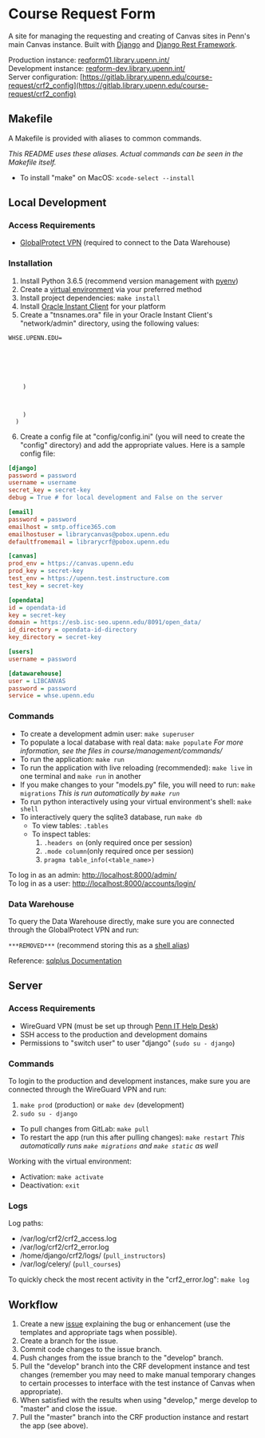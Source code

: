 # Course Request Form

A site for managing the requesting and creating of Canvas sites in Penn's main Canvas instance. Built with [Django](https://www.djangoproject.com/) and [Django Rest Framework](https://www.django-rest-framework.org/).

Production instance: [reqform01.library.upenn.int/](http://reqform01.library.upenn.int/)  
Development instance: [reqform-dev.library.upenn.int/](http://reqform-dev.library.upenn.int/)  
Server configuration: [https://gitlab.library.upenn.edu/course-request/crf2_config](https://gitlab.library.upenn.edu/course-request/crf2_config)

## Makefile

A Makefile is provided with aliases to common commands.

_This README uses these aliases. Actual commands can be seen in the Makefile itself._

- To install "make" on MacOS: `xcode-select --install`

## Local Development

### Access Requirements

- [GlobalProtect VPN](https://www.isc.upenn.edu/how-to/university-vpn-getting-started-guide) (required to connect to the Data Warehouse)

### Installation

1. Install Python 3.6.5 (recommend version management with [pyenv](https://github.com/pyenv/pyenv))
2. Create a [virtual environment](https://docs.python.org/3/tutorial/venv.html) via your preferred method
3. Install project dependencies: `make install`
4. Install [Oracle Instant Client](https://www.oracle.com/database/technologies/instant-client/downloads.html) for your platform
5. Create a "tnsnames.ora" file in your Oracle Instant Client's "network/admin" directory, using the following values:

```
WHSE.UPENN.EDU=
 
   
     
     
     
     
    )
   
     
     
    )
  )
```

6. Create a config file at "config/config.ini" (you will need to create the "config" directory) and add the appropriate values. Here is a sample config file:

```ini
[django]
password = password
username = username
secret_key = secret-key
debug = True # for local development and False on the server

[email]
password = password
emailhost = smtp.office365.com
emailhostuser = librarycanvas@pobox.upenn.edu
defaultfromemail = librarycrf@pobox.upenn.edu

[canvas]
prod_env = https://canvas.upenn.edu
prod_key = secret-key
test_env = https://upenn.test.instructure.com
test_key = secret-key

[opendata]
id = opendata-id
key = secret-key
domain = https://esb.isc-seo.upenn.edu/8091/open_data/
id_directory = opendata-id-directory
key_directory = secret-key

[users]
username = password

[datawarehouse]
user = LIBCANVAS
password = password
service = whse.upenn.edu
```

### Commands

- To create a development admin user: `make superuser`
- To populate a local database with real data: `make populate`
  _For more information, see the files in course/management/commands/_
- To run the application: `make run`
- To run the application with live reloading (recommended): `make live` in one terminal and `make run` in another
- If you make changes to your "models.py" file, you will need to run: `make migrations`
  _This is run automatically by `make run`_
- To run python interactively using your virtual environment's shell: `make shell`
- To interactively query the sqlite3 database, run `make db`
  - To view tables: `.tables`
  - To inspect tables:
    1. `.headers on` (only required once per session)
    2. `.mode column`(only required once per session)
    3. `pragma table_info(<table_name>)`

To log in as an admin: [http://localhost:8000/admin/](http://localhost:8000/admin/)  
To log in as a user: [http://localhost:8000/accounts/login/](http://localhost:8000/accounts/login/)

### Data Warehouse

To query the Data Warehouse directly, make sure you are connected through the GlobalProtect VPN and run:

`***REMOVED***` (recommend storing this as a [shell alias](https://shapeshed.com/unix-alias/))

Reference: [sqlplus Documentation](https://docs.oracle.com/cd/B19306_01/server.102/b14357/toc.htm)

## Server

### Access Requirements

- WireGuard VPN (must be set up through [Penn IT Help Desk](https://ithelp.library.upenn.edu/support/home))
- SSH access to the production and development domains
- Permissions to "switch user" to user "django" (`sudo su - django`)

### Commands

To login to the production and development instances, make sure you are connected through the WireGuard VPN and run:

1. `make prod` (production) or `make dev` (development)
2. `sudo su - django`

- To pull changes from GitLab: `make pull`
- To restart the app (run this after pulling changes): `make restart`
  _This automatically runs `make migrations` and `make static` as well_

Working with the virtual environment:

- Activation: `make activate`
- Deactivation: `exit`

### Logs

Log paths:

- /var/log/crf2/crf2_access.log
- /var/log/crf2/crf2_error.log
- /home/django/crf2/logs/ (`pull_instructors`)
- /var/log/celery/ (`pull_courses`)

To quickly check the most recent activity in the "crf2_error.log": `make log`

## Workflow

1. Create a new [issue](https://gitlab.library.upenn.edu/course-request/CRF2/-/issues) explaining the bug or enhancement (use the templates and appropriate tags when possible).
2. Create a branch for the issue.
3. Commit code changes to the issue branch.
4. Push changes from the issue branch to the "develop" branch.
5. Pull the "develop" branch into the CRF development instance and test changes (remember you may need to make manual temporary changes to certain processes to interface with the test instance of Canvas when appropriate).
6. When satisfied with the results when using "develop," merge develop to "master" and close the issue.
7. Pull the "master" branch into the CRF production instance and restart the app (see above).
